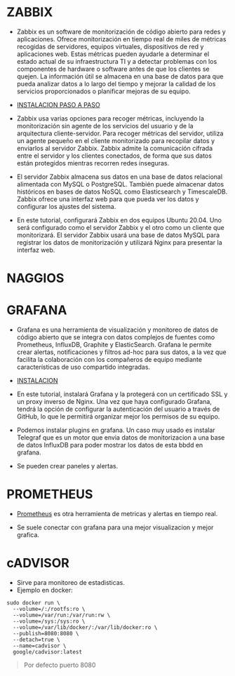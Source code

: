 # ZABBIX  

+ Zabbix es un software de monitorización de código abierto para redes y aplicaciones. Ofrece monitorización en tiempo real de miles de métricas recogidas de servidores, equipos virtuales, dispositivos de red y aplicaciones web. Estas métricas pueden ayudarle a determinar el estado actual de su infraestructura TI y a detectar problemas con los componentes de hardware o software antes de que los clientes se quejen. La información útil se almacena en una base de datos para que pueda analizar datos a lo largo del tiempo y mejorar la calidad de los servicios proporcionados o planificar mejoras de su equipo.  

+ [INSTALACION PASO A PASO](https://www.digitalocean.com/community/tutorials/how-to-install-and-configure-zabbix-to-securely-monitor-remote-servers-on-ubuntu-20-04-es)  

+ Zabbix usa varias opciones para recoger métricas, incluyendo la monitorización sin agente de los servicios del usuario y de la arquitectura cliente-servidor. Para recoger métricas del servidor, utiliza un agente pequeño en el cliente monitorizado para recopilar datos y enviarlos al servidor Zabbix. Zabbix admite la comunicación cifrada entre el servidor y los clientes conectados, de forma que sus datos están protegidos mientras recorren redes inseguras.

+ El servidor Zabbix almacena sus datos en una base de datos relacional alimentada con MySQL o PostgreSQL. También puede almacenar datos históricos en bases de datos NoSQL como Elasticsearch y TimescaleDB. Zabbix ofrece una interfaz web para que pueda ver los datos y configurar los ajustes del sistema.  

+ En este tutorial, configurará Zabbix en dos equipos Ubuntu 20.04. Uno será configurado como el servidor Zabbix y el otro como un cliente que monitorizará. El servidor Zabbix usará una base de datos MySQL para registrar los datos de monitorización y utilizará Nginx para presentar la interfaz web.  

# NAGGIOS  

# GRAFANA  

+ Grafana es una herramienta de visualización y monitoreo de datos de código abierto que se integra con datos complejos de fuentes como Prometheus, InfluxDB, Graphite y ElasticSearch. Grafana le permite crear alertas, notificaciones y filtros ad-hoc para sus datos, a la vez que facilita la colaboración con los compañeros de equipo mediante características de uso compartido integradas.  

+ [INSTALACION](https://www.digitalocean.com/community/tutorials/how-to-install-and-secure-grafana-on-ubuntu-20-04-es)  

+ En este tutorial, instalará Grafana y la protegerá con un certificado SSL y un proxy inverso de Nginx. Una vez que haya configurado Grafana, tendrá la opción de configurar la autenticación del usuario a través de GitHub, lo que le permitirá organizar mejor los permisos de su equipo.  

+ Podemos instalar plugins en grafana. Un caso muy usado es instalar Telegraf que es un motor que envia datos de monitorizacion a una base de datos InfluxDB para poder mostrar los datos de esta bbdd en grafana.  

+ Se pueden crear paneles y alertas.  


# PROMETHEUS

+ [Prometheus](https://prometheus.io/) es otra herramienta de metricas y alertas en tiempo real.  

+ Se suele conectar con grafana para una mejor visualizacion y mejor grafica.  


# cADVISOR  

+ Sirve para monitoreo de estadisticas.  
+ Ejemplo en docker:  
```
sudo docker run \
  --volume=/:/rootfs:ro \
  --volume=/var/run:/var/run:rw \
  --volume=/sys:/sys:ro \
  --volume=/var/lib/docker/:/var/lib/docker:ro \
  --publish=8080:8080 \
  --detach=true \
  --name=cadvisor \
  google/cadvisor:latest
```  
> Por defecto puerto 8080  

